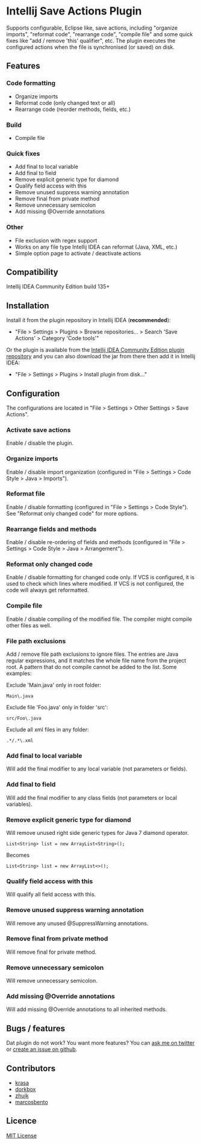 # Intellij Save Actions Plugin

Supports configurable, Eclipse like, save actions, including "organize imports", "reformat code", "rearrange code", "compile file" and some quick fixes like "add / remove 'this' qualifier", etc. The plugin executes the configured actions when the file is synchronised (or saved) on disk.

## Features

### Code formatting

- Organize imports
- Reformat code (only changed text or all)
- Rearrange code (reorder methods, fields, etc.)

### Build

- Compile file

### Quick fixes

- Add final to local variable
- Add final to field
- Remove explicit generic type for diamond
- Qualify field access with this
- Remove unused suppress warning annotation
- Remove final from private method
- Remove unnecessary semicolon
- Add missing @Override annotations

### Other

- File exclusion with regex support
- Works on any file type Intellij IDEA can reformat (Java, XML, etc.)
- Simple option page to activate / deactivate actions

## Compatibility

Intellij IDEA Community Edition build 135+

## Installation

Install it from the plugin repository in Intellij IDEA (**recommended**):

- "File > Settings > Plugins > Browse repositories... > Search 'Save Actions' > Category 'Code tools'"

Or the plugin is available from the [Intellij IDEA Community Edition plugin repository](https://plugins.jetbrains.com/plugin/7642) and you can also download the jar from there then add it in Intellij IDEA:

- "File > Settings > Plugins > Install plugin from disk..."

## Configuration

The configurations are located in "File > Settings > Other Settings > Save Actions".

### Activate save actions 

Enable / disable the plugin.

### Organize imports

Enable / disable import organization (configured in "File > Settings > Code Style > Java > Imports").

### Reformat file

Enable / disable formatting (configured in "File > Settings > Code Style"). See "Reformat only changed code" for more options.

### Rearrange fields and methods

Enable / disable re-ordering of fields and methods (configured in "File > Settings > Code Style > Java > Arrangement").

### Reformat only changed code

Enable / disable formatting for changed code only. If VCS is configured, it is used to check which lines where modified. If VCS is not configured, the code will always get reformatted.

### Compile file

Enable / disable compiling of the modified file. The compiler might compile other files as well.

### File path exclusions

Add / remove file path exclusions to ignore files. The entries are Java regular expressions, and it matches the whole file name from the project root. A pattern that do not compile cannot be added to the list. Some examples: 

Exclude 'Main.java' only in root folder:

    Main\.java
    
Exclude file 'Foo.java' only in folder 'src':
    
    src/Foo\.java

Exclude all xml files in any folder:

    .*/.*\.xml

### Add final to local variable

Will add the final modifier to any local variable (not parameters or fields).

### Add final to field

Will add the final modifier to any class fields (not parameters or local variables).

### Remove explicit generic type for diamond

Will remove unused right side generic types for Java 7 diamond operator.

    List<String> list = new ArrayList<String>();

Becomes

    List<String> list = new ArrayList<>();

### Qualify field access with this

Will qualify all field access with this.

### Remove unused suppress warning annotation

Will remove any unused @SuppressWarning annotations.

### Remove final from private method

Will remove final for private method.

### Remove unnecessary semicolon

Will remove unnecessary semicolon.

### Add missing @Override annotations

Will add missing @Override annotations to all inherited methods.

## Bugs / features

Dat plugin do not work? You want more features? You can [ask me on twitter](https://twitter.com/dubreuia) or [create an issue on github](https://github.com/dubreuia/intellij-plugin-save-actions/issues).

## Contributors

- [krasa](https://github.com/krasa)
- [dorkbox](https://github.com/dorkbox)
- [zhujk](https://github.com/zhujk)
- [marcosbento](https://github.com/marcosbento)

## Licence

[MIT License](LICENSE.txt)
